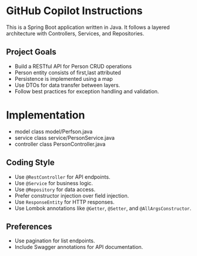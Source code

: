 # GitHub Copilot Instructions

This is a Spring Boot application written in Java. It follows a layered architecture with Controllers, Services, and Repositories.



## Project Goals
- Build a RESTful API for Person CRUD operations
- Person entity consists of first,last attributed
- Persistence is implemented using a map
- Use DTOs for data transfer between layers.
- Follow best practices for exception handling and validation.

# Implementation
- model class  model/Perfson.java
- service class service/PersonService.java
- controller class PersonController.java

## Coding Style
- Use `@RestController` for API endpoints.
- Use `@Service` for business logic.
- Use `@Repository` for data access.
- Prefer constructor injection over field injection.
- Use `ResponseEntity` for HTTP responses.
- Use Lombok annotations like `@Getter`, `@Setter`, and `@AllArgsConstructor`.

## Preferences

- Use pagination for list endpoints.
- Include Swagger annotations for API documentation.
